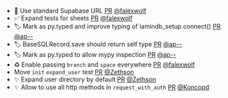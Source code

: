 - 🐛 Use standard Supabase URL [PR](https://github.com/laminlabs/lamindb-setup/pull/1048) [@falexwolf](https://github.com/falexwolf)
- ✅ Expand tests for sheets [PR](https://github.com/laminlabs/lamindb/pull/2820) [@falexwolf](https://github.com/falexwolf)
- 🏷️ Mark as py.typed and improve typing of lamindb_setup.connect() [PR](https://github.com/laminlabs/lamindb-setup/pull/1047) [@ap--](https://github.com/ap--)
- 🏷️ BaseSQLRecord.save should return self type [PR](https://github.com/laminlabs/lamindb/pull/2823) [@ap--](https://github.com/ap--)
- 🏷️ Mark as py.typed to allow mypy inspection [PR](https://github.com/laminlabs/lamindb/pull/2822) [@ap--](https://github.com/ap--)
- ♻️ Enable passing `branch` and `space` everywhere [PR](https://github.com/laminlabs/lamindb/pull/2821) [@falexwolf](https://github.com/falexwolf)
- Move `init` `expand_user` test [PR](https://github.com/laminlabs/lamindb-setup/pull/1045) [@Zethson](https://github.com/Zethson)
- ✨ Expand user directory by default [PR](https://github.com/laminlabs/lamindb-setup/pull/1019) [@Zethson](https://github.com/Zethson)
- ✨ Allow to use all http methods in `request_with_auth` [PR](https://github.com/laminlabs/lamindb-setup/pull/1044) [@Koncopd](https://github.com/Koncopd)
